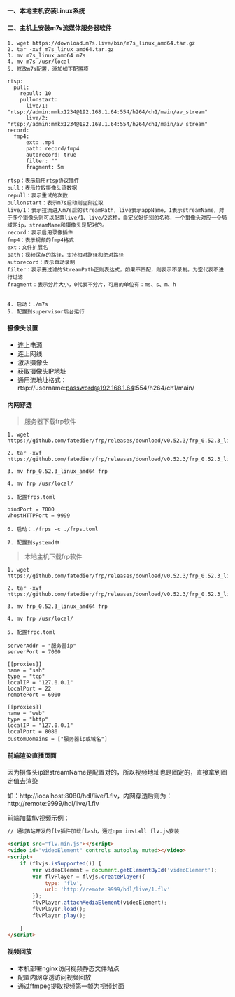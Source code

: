 #### 一、本地主机安装Linux系统

#### 二、主机上安装m7s流媒体服务器软件

```shell
1. wget https://download.m7s.live/bin/m7s_linux_amd64.tar.gz
2. tar -xvf m7s_linux_amd64.tar.gz
3. mv m7s_linux_amd64 m7s
4. mv m7s /usr/local
5. 修改m7s配置，添加如下配置项

rtsp:
  pull:
    repull: 10
    pullonstart:
      live/1: "rtsp://admin:mmkx1234@192.168.1.64:554/h264/ch1/main/av_stream"
      live/2: "rtsp://admin:mmkx1234@192.168.1.64:554/h264/ch1/main/av_stream"
record:
  fmp4:
      ext: .mp4
      path: record/fmp4
      autorecord: true
      filter: ""
      fragment: 5m

rtsp：表示启用rtsp协议插件
pull：表示拉取摄像头流数据
repull：表示重试的次数
pullonstart：表示m7s启动则立刻拉取
live/1：表示拉流进入m7s后的streamPath，live表示appName，1表示streamName，对于多个摄像头则可以配置live/1、live/2这种，自定义好识别的名称，一个摄像头对应一个局域网ip，streamName和摄像头是配对的。
record：表示启用录像插件
fmp4：表示视频的fmp4格式
ext：文件扩展名
path：视频保存的路径，支持相对路径和绝对路径
autorecord：表示自动录制
filter：表示要过滤的StreamPath正则表达式，如果不匹配，则表示不录制。为空代表不进行过滤
fragment：表示分片大小，0代表不分片，可用的单位有：ms、s、m、h


4. 启动：./m7s
5. 配置到supervisor后台运行
```
#### 

#### 摄像头设置

* 连上电源
* 连上网线
* 激活摄像头
* 获取摄像头IP地址
* 通用流地址格式：rtsp://username:password@192.168.1.64:554/h264/ch1/main/

#### 内网穿透

> 服务器下载frp软件

```shell
1. wget https://github.com/fatedier/frp/releases/download/v0.52.3/frp_0.52.3_linux_amd64.tar.gz

2. tar -xvf https://github.com/fatedier/frp/releases/download/v0.52.3/frp_0.52.3_linux_amd64.tar.gz

3. mv frp_0.52.3_linux_amd64 frp

4. mv frp /usr/local/

5. 配置frps.toml

bindPort = 7000
vhostHTTPPort = 9999

6. 启动：./frps -c ./frps.toml

7. 配置到systemd中
```

> 本地主机下载frp软件

```shell
1. wget https://github.com/fatedier/frp/releases/download/v0.52.3/frp_0.52.3_linux_amd64.tar.gz

2. tar -xvf https://github.com/fatedier/frp/releases/download/v0.52.3/frp_0.52.3_linux_amd64.tar.gz

3. mv frp_0.52.3_linux_amd64 frp

4. mv frp /usr/local/

5. 配置frpc.toml

serverAddr = "服务器ip"
serverPort = 7000

[[proxies]]
name = "ssh"
type = "tcp"
localIP = "127.0.0.1"
localPort = 22
remotePort = 6000

[[proxies]]
name = "web"
type = "http"
localIP = "127.0.0.1"
localPort = 8080
customDomains = ["服务器ip或域名"]
```

#### 前端渲染直播页面

因为摄像头ip跟streamName是配置对的，所以视频地址也是固定的，直接拿到固定值去渲染

如：http://localhost:8080/hdl/live/1.flv，内网穿透后则为：http://remote:9999/hdl/live/1.flv

前端加载flv视频示例：

```html
// 通过B站开发的flv插件加载flash，通过npm install flv.js安装

<script src="flv.min.js"></script>
<video id="videoElement" controls autoplay muted></video>
<script>
    if (flvjs.isSupported()) {
        var videoElement = document.getElementById('videoElement');
        var flvPlayer = flvjs.createPlayer({
            type: 'flv',
            url: 'http://remote:9999/hdl/live/1.flv'
        });
        flvPlayer.attachMediaElement(videoElement);
        flvPlayer.load();
        flvPlayer.play();

    }
</script>
```

#### 视频回放

* 本机部署nginx访问视频静态文件站点
* 配置内网穿透访问视频回放
* 通过ffmpeg提取视频第一帧为视频封面